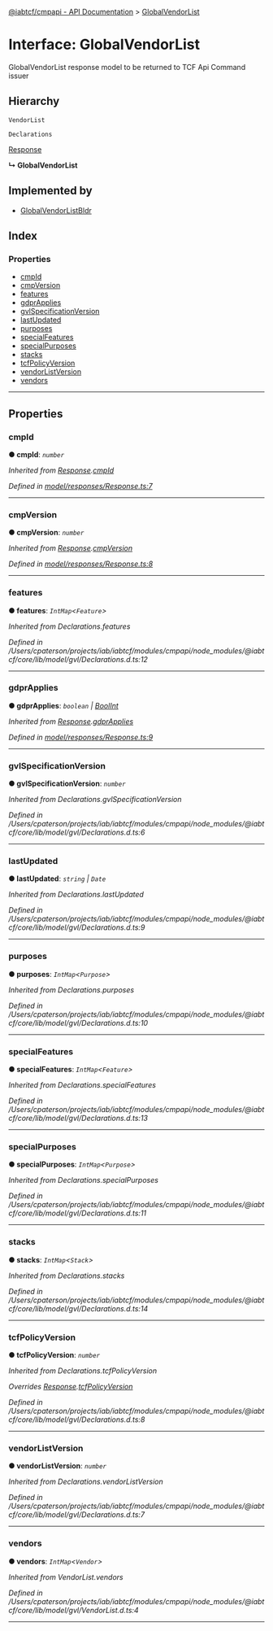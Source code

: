 [@iabtcf/cmpapi - API Documentation](../README.md) > [GlobalVendorList](../interfaces/globalvendorlist.md)

# Interface: GlobalVendorList

GlobalVendorList response model to be returned to TCF Api Command issuer

## Hierarchy

 `VendorList`

 `Declarations`

 [Response](response.md)

**↳ GlobalVendorList**

## Implemented by

* [GlobalVendorListBldr](../classes/globalvendorlistbldr.md)

## Index

### Properties

* [cmpId](globalvendorlist.md#cmpid)
* [cmpVersion](globalvendorlist.md#cmpversion)
* [features](globalvendorlist.md#features)
* [gdprApplies](globalvendorlist.md#gdprapplies)
* [gvlSpecificationVersion](globalvendorlist.md#gvlspecificationversion)
* [lastUpdated](globalvendorlist.md#lastupdated)
* [purposes](globalvendorlist.md#purposes)
* [specialFeatures](globalvendorlist.md#specialfeatures)
* [specialPurposes](globalvendorlist.md#specialpurposes)
* [stacks](globalvendorlist.md#stacks)
* [tcfPolicyVersion](globalvendorlist.md#tcfpolicyversion)
* [vendorListVersion](globalvendorlist.md#vendorlistversion)
* [vendors](globalvendorlist.md#vendors)

---

## Properties

<a id="cmpid"></a>

###  cmpId

**● cmpId**: *`number`*

*Inherited from [Response](response.md).[cmpId](response.md#cmpid)*

*Defined in [model/responses/Response.ts:7](https://github.com/chrispaterson/iabtcf/blob/a518601/modules/cmpapi/src/model/responses/Response.ts#L7)*

___
<a id="cmpversion"></a>

###  cmpVersion

**● cmpVersion**: *`number`*

*Inherited from [Response](response.md).[cmpVersion](response.md#cmpversion)*

*Defined in [model/responses/Response.ts:8](https://github.com/chrispaterson/iabtcf/blob/a518601/modules/cmpapi/src/model/responses/Response.ts#L8)*

___
<a id="features"></a>

###  features

**● features**: *`IntMap`<`Feature`>*

*Inherited from Declarations.features*

*Defined in /Users/cpaterson/projects/iab/iabtcf/modules/cmpapi/node_modules/@iabtcf/core/lib/model/gvl/Declarations.d.ts:12*

___
<a id="gdprapplies"></a>

###  gdprApplies

**● gdprApplies**: *`boolean` \| [BoolInt](../#boolint)*

*Inherited from [Response](response.md).[gdprApplies](response.md#gdprapplies)*

*Defined in [model/responses/Response.ts:9](https://github.com/chrispaterson/iabtcf/blob/a518601/modules/cmpapi/src/model/responses/Response.ts#L9)*

___
<a id="gvlspecificationversion"></a>

###  gvlSpecificationVersion

**● gvlSpecificationVersion**: *`number`*

*Inherited from Declarations.gvlSpecificationVersion*

*Defined in /Users/cpaterson/projects/iab/iabtcf/modules/cmpapi/node_modules/@iabtcf/core/lib/model/gvl/Declarations.d.ts:6*

___
<a id="lastupdated"></a>

###  lastUpdated

**● lastUpdated**: *`string` \| `Date`*

*Inherited from Declarations.lastUpdated*

*Defined in /Users/cpaterson/projects/iab/iabtcf/modules/cmpapi/node_modules/@iabtcf/core/lib/model/gvl/Declarations.d.ts:9*

___
<a id="purposes"></a>

###  purposes

**● purposes**: *`IntMap`<`Purpose`>*

*Inherited from Declarations.purposes*

*Defined in /Users/cpaterson/projects/iab/iabtcf/modules/cmpapi/node_modules/@iabtcf/core/lib/model/gvl/Declarations.d.ts:10*

___
<a id="specialfeatures"></a>

###  specialFeatures

**● specialFeatures**: *`IntMap`<`Feature`>*

*Inherited from Declarations.specialFeatures*

*Defined in /Users/cpaterson/projects/iab/iabtcf/modules/cmpapi/node_modules/@iabtcf/core/lib/model/gvl/Declarations.d.ts:13*

___
<a id="specialpurposes"></a>

###  specialPurposes

**● specialPurposes**: *`IntMap`<`Purpose`>*

*Inherited from Declarations.specialPurposes*

*Defined in /Users/cpaterson/projects/iab/iabtcf/modules/cmpapi/node_modules/@iabtcf/core/lib/model/gvl/Declarations.d.ts:11*

___
<a id="stacks"></a>

###  stacks

**● stacks**: *`IntMap`<`Stack`>*

*Inherited from Declarations.stacks*

*Defined in /Users/cpaterson/projects/iab/iabtcf/modules/cmpapi/node_modules/@iabtcf/core/lib/model/gvl/Declarations.d.ts:14*

___
<a id="tcfpolicyversion"></a>

###  tcfPolicyVersion

**● tcfPolicyVersion**: *`number`*

*Inherited from Declarations.tcfPolicyVersion*

*Overrides [Response](response.md).[tcfPolicyVersion](response.md#tcfpolicyversion)*

*Defined in /Users/cpaterson/projects/iab/iabtcf/modules/cmpapi/node_modules/@iabtcf/core/lib/model/gvl/Declarations.d.ts:8*

___
<a id="vendorlistversion"></a>

###  vendorListVersion

**● vendorListVersion**: *`number`*

*Inherited from Declarations.vendorListVersion*

*Defined in /Users/cpaterson/projects/iab/iabtcf/modules/cmpapi/node_modules/@iabtcf/core/lib/model/gvl/Declarations.d.ts:7*

___
<a id="vendors"></a>

###  vendors

**● vendors**: *`IntMap`<`Vendor`>*

*Inherited from VendorList.vendors*

*Defined in /Users/cpaterson/projects/iab/iabtcf/modules/cmpapi/node_modules/@iabtcf/core/lib/model/gvl/VendorList.d.ts:4*

___

